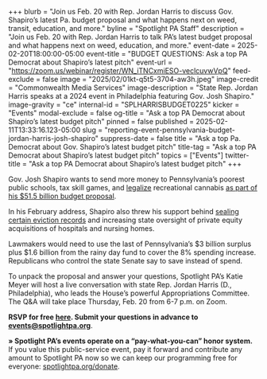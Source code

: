 +++
blurb = "Join us Feb. 20 with Rep. Jordan Harris to discuss Gov. Shapiro’s latest Pa. budget proposal and what happens next on weed, transit, education, and more."
byline = "Spotlight PA Staff"
description = "Join us Feb. 20 with Rep. Jordan Harris to talk PA’s latest budget proposal and what happens next on weed, education, and more."
event-date = 2025-02-20T18:00:00-05:00
event-title = "BUDGET QUESTIONS: Ask a top PA Democrat about Shapiro’s latest pitch"
event-url = "https://zoom.us/webinar/register/WN_iTNCxmiESO-veclcuvwVpQ"
feed-exclude = false
image = "2025/02/01kt-q5t5-3704-aw3h.jpeg"
image-credit = "Commonwealth Media Services"
image-description = "State Rep. Jordan Harris speaks at a 2024 event in Philadelphia featuring Gov. Josh Shapiro."
image-gravity = "ce"
internal-id = "SPLHARRISBUDGET0225"
kicker = "Events"
modal-exclude = false
og-title = "Ask a top PA Democrat about Shapiro’s latest budget pitch"
pinned = false
published = 2025-02-11T13:33:16.123-05:00
slug = "reporting-event-pennsylvania-budget-jordan-harris-josh-shapiro"
suppress-date = false
title = "Ask a top Pa. Democrat about Gov. Shapiro’s latest budget pitch"
title-tag = "Ask a top PA Democrat about Shapiro’s latest budget pitch"
topics = ["Events"]
twitter-title = "Ask a top PA Democrat about Shapiro’s latest budget pitch"
+++

Gov. Josh Shapiro wants to send more money to Pennsylvania’s poorest public schools, tax skill games, and <a href="https://www.spotlightpa.org/news/2025/02/marijuana-cannabis-recreational-legalization-pennsylvania-josh-shapiro-budget-gop-support/">legalize</a> recreational cannabis <a href="https://www.spotlightpa.org/news/2025/02/josh-shapiro-pennsylvania-budget-legal-weed/">as part of his $51.5 billion budget proposal</a>.

In his February address, Shapiro also threw his support behind <a href="https://www.spotlightpa.org/news/2025/02/eviction-sealing-pennsylvania-josh-shapiro-statewide-policy/">sealing certain eviction records</a> and increasing state oversight of private equity acquisitions of hospitals and nursing homes.

Lawmakers would need to use the last of Pennsylvania’s $3 billion surplus plus $1.6 billion from the rainy day fund to cover the 8% spending increase. Republicans who control the state Senate say to save instead of spend.

To unpack the proposal and answer your questions, Spotlight PA’s Katie Meyer will host a live conversation with state Rep. Jordan Harris (D., Philadelphia), who leads the House’s powerful Appropriations Committee. The Q&amp;A will take place Thursday, Feb. 20 from 6-7 p.m. on Zoom.

<strong>RSVP for free </strong><a href="https://zoom.us/webinar/register/WN_iTNCxmiESO-veclcuvwVpQ"><strong>here</strong></a><strong>. Submit your questions in advance to </strong><a href="mailto:events@spotlightpa.org"><strong>events@spotlightpa.org</strong></a>.

<strong>» Spotlight PA’s events operate on a “pay-what-you-can” honor system.</strong> If you value this public-service event, pay it forward and contribute any amount to Spotlight PA now so we can keep our programming free for everyone: <a href="http://spotlightpa.org/donate">spotlightpa.org/donate</a>.

